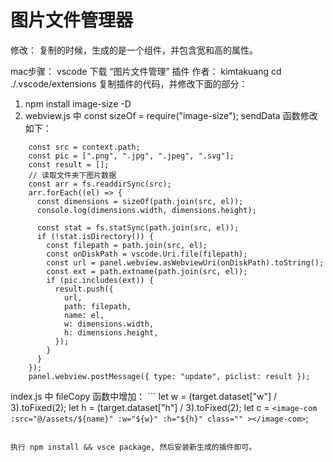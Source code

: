
# 图片文件管理器

修改： 复制的时候，生成的是一个组件，并包含宽和高的属性。

mac步骤：
vscode 下载 “图片文件管理” 插件 作者： kimtakuang
cd ./.vscode/extensions 
复制插件的代码，并修改下面的部分：
 1. npm install image-size -D
 2. webview.js 中 
const sizeOf = require("image-size");
sendData 函数修改如下：
```
    const src = context.path;
    const pic = [".png", ".jpg", ".jpeg", ".svg"];
    const result = [];
    // 读取文件夹下图片数据
    const arr = fs.readdirSync(src);
    arr.forEach((el) => {
      const dimensions = sizeOf(path.join(src, el));
      console.log(dimensions.width, dimensions.height);

      const stat = fs.statSync(path.join(src, el));
      if (!stat.isDirectory()) {
        const filepath = path.join(src, el);
        const onDiskPath = vscode.Uri.file(filepath);
        const url = panel.webview.asWebviewUri(onDiskPath).toString();
        const ext = path.extname(path.join(src, el));
        if (pic.includes(ext)) {
          result.push({
            url,
            path: filepath,
            name: el,
            w: dimensions.width,
            h: dimensions.height,
          });
        }
      }
    });
    panel.webview.postMessage({ type: "update", piclist: result });
```

index.js 中  fileCopy 函数中增加：
      ```
  let w = (target.dataset["w"] / 3).toFixed(2);
  let h = (target.dataset["h"] / 3).toFixed(2);
  let c = `<image-com :src="@/assets/${name}" :w="${w}" :h="${h}" class="" ></image-com>`;
  ```
  
  执行 npm install && vsce package, 然后安装新生成的插件即可。
